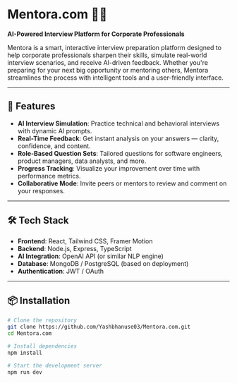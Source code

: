 
# Mentora.com 🧠💼  
**AI-Powered Interview Platform for Corporate Professionals**

Mentora is a smart, interactive interview preparation platform designed to help corporate professionals sharpen their skills, simulate real-world interview scenarios, and receive AI-driven feedback. Whether you're preparing for your next big opportunity or mentoring others, Mentora streamlines the process with intelligent tools and a user-friendly interface.

---

## 🚀 Features

- **AI Interview Simulation**: Practice technical and behavioral interviews with dynamic AI prompts.
- **Real-Time Feedback**: Get instant analysis on your answers — clarity, confidence, and content.
- **Role-Based Question Sets**: Tailored questions for software engineers, product managers, data analysts, and more.
- **Progress Tracking**: Visualize your improvement over time with performance metrics.
- **Collaborative Mode**: Invite peers or mentors to review and comment on your responses.

---

## 🛠 Tech Stack

- **Frontend**: React, Tailwind CSS, Framer Motion
- **Backend**: Node.js, Express, TypeScript
- **AI Integration**: OpenAI API (or similar NLP engine)
- **Database**: MongoDB / PostgreSQL (based on deployment)
- **Authentication**: JWT / OAuth

---

## 📦 Installation

```bash
# Clone the repository
git clone https://github.com/Yashbhanuse03/Mentora.com.git
cd Mentora.com

# Install dependencies
npm install

# Start the development server
npm run dev

